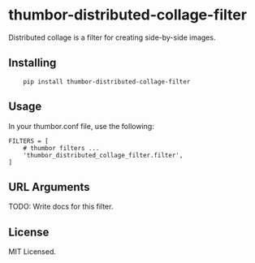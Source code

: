 # thumbor-distributed-collage-filter

Distributed collage is a filter for creating side-by-side images.

## Installing

```
    pip install thumbor-distributed-collage-filter
```

## Usage

In your thumbor.conf file, use the following:

```
FILTERS = [
    # thumbor filters ...
    'thumbor_distributed_collage_filter.filter',
]
```

## URL Arguments

TODO: Write docs for this filter.

## License

MIT Licensed.
